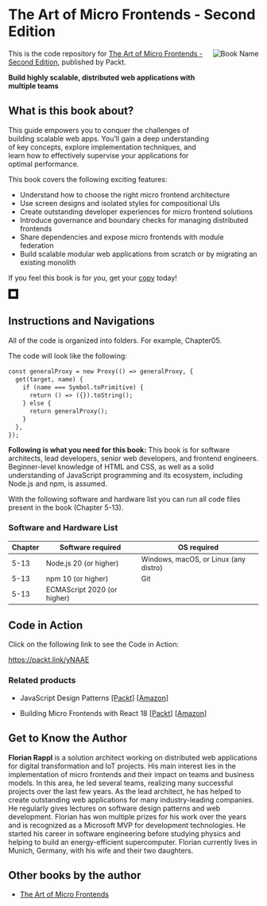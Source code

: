 # The Art of Micro Frontends - Second Edition

<a href="https://www.packtpub.com/en-in/product/the-art-of-micro-frontends-9781835460351"><img src="https://content.packt.com/_/image/original/B22009/cover_image_large.jpg" alt="Book Name" height="256px" align="right"></a>

This is the code repository for [The Art of Micro Frontends - Second Edition](https://www.packtpub.com/en-in/product/the-art-of-micro-frontends-9781835460351), published by Packt.

**Build highly scalable, distributed web applications with multiple teams**

## What is this book about?
This guide empowers you to conquer the challenges of building scalable web apps. You’ll gain a deep understanding of key concepts, explore implementation techniques, and learn how to effectively supervise your applications for optimal performance.

This book covers the following exciting features:
* Understand how to choose the right micro frontend architecture
* Use screen designs and isolated styles for compositional UIs
* Create outstanding developer experiences for micro frontend solutions
* Introduce governance and boundary checks for managing distributed frontends
* Share dependencies and expose micro frontends with module federation
* Build scalable modular web applications from scratch or by migrating an existing monolith

If you feel this book is for you, get your [copy](https://www.amazon.com/Art-Micro-Frontends-compositional-application/dp/1835460356) today!

<a href="https://www.packtpub.com/?utm_source=github&utm_medium=banner&utm_campaign=GitHubBanner"><img src="https://raw.githubusercontent.com/PacktPublishing/GitHub/master/GitHub.png" 
alt="https://www.packtpub.com/" border="5" /></a>


## Instructions and Navigations
All of the code is organized into folders. For example, Chapter05.

The code will look like the following:
```
const generalProxy = new Proxy(() => generalProxy, {
  get(target, name) {
    if (name === Symbol.toPrimitive) {
      return () => ({}).toString();
    } else {
      return generalProxy();
    }
  },
});
```

**Following is what you need for this book:**
This book is for software architects, lead developers, senior web developers, and frontend engineers. Beginner-level knowledge of HTML and CSS, as well as a solid understanding of JavaScript programming and its ecosystem, including Node.js and npm, is assumed.

With the following software and hardware list you can run all code files present in the book (Chapter 5-13).

### Software and Hardware List

| Chapter  | Software required                   | OS required                        |
| -------- | ------------------------------------| -----------------------------------|
| 5-13        | Node.js 20 (or higher)                     | Windows, macOS, or Linux (any distro) |
| 5-13        | npm 10 (or higher)            | Git |
| 5-13        | ECMAScript 2020 (or higher)            | |

## Code in Action

Click on the following link to see the Code in Action:

https://packt.link/yNAAE

### Related products
* JavaScript Design Patterns [[Packt]](https://www.packtpub.com/en-us/product/javascript-design-patterns-9781804612279) [[Amazon]](https://www.amazon.com/Javascript-Design-Patterns-production-grade-applications/dp/1804612278/ref=tmm_pap_swatch_0?_encoding=UTF8&qid=&sr=)

* Building Micro Frontends with React 18 [[Packt]](https://www.packtpub.com/en-in/product/building-micro-frontends-with-react-18-9781804610961) [[Amazon]](https://www.amazon.com/Building-Micro-Frontends-React-microfrontend/dp/1804610968/)

## Get to Know the Author
**Florian Rappl** is a solution architect working on distributed web applications for digital transformation and IoT projects. His main interest lies in the implementation of micro frontends and their impact on teams and business models. In this area, he led several teams, realizing many successful projects over the last few years.
As the lead architect, he has helped to create outstanding web applications for many industry-leading companies. He regularly gives lectures on software design patterns and web development. Florian has won multiple prizes for his work over the years and is recognized as a Microsoft MVP for development technologies.
He started his career in software engineering before studying physics and helping to build an energy-efficient supercomputer. Florian currently lives in Munich, Germany, with his wife and their two daughters.

## Other books by the author
* [The Art of Micro Frontends](https://www.packtpub.com/en-in/product/the-art-of-micro-frontends-9781800563568)
